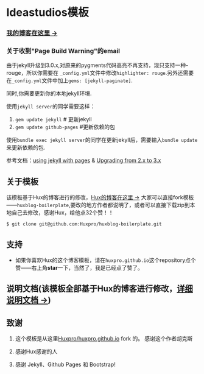 # Ideastudios模板

### [我的博客在这里 &rarr;](http://ideastudios.github.io)


### 关于收到"Page Build Warning"的email

由于jekyll升级到3.0.x,对原来的pygments代码高亮不再支持，现只支持一种-rouge，所以你需要在 `_config.yml`文件中修改`highlighter: rouge`.另外还需要在`_config.yml`文件中加上`gems: [jekyll-paginate]`.

同时,你需要更新你的本地jekyll环境.

使用`jekyll server`的同学需要这样：

1. `gem update jekyll` # 更新jekyll
2. `gem update github-pages` #更新依赖的包

使用`bundle exec jekyll server`的同学在更新jekyll后，需要输入`bundle update`来更新依赖的包.

参考文档：[using jekyll with pages](https://help.github.com/articles/using-jekyll-with-pages/) & [Upgrading from 2.x to 3.x](http://jekyllrb.com/docs/upgrading/2-to-3/)


## 关于模板

该模板基于Hux的博客进行的修改，[Hux的博客在这里 &rarr;](http://huxpro.github.io) 大家可以直接fork模板——`huxblog-boilerplate`,要改的地方作者都说明了，或者可以直接下载zip到本地自己去修改，感谢Hux，给他点32个赞！！

```
$ git clone git@github.com:Huxpro/huxblog-boilerplate.git
```







## 支持

* 如果你喜欢Hux的这个博客模板，请在`huxpro.github.io`这个repository点个赞——右上角**star**一下，当然了，我是已经点了赞了。

## 说明文档(该模板全部基于Hux的博客进行修改，[详细说明文档 &rarr;](https://github.com/Huxpro/huxpro.github.io/blob/master/README.zh.md))


## 致谢

1. 这个模板是从这里[Huxpro/huxpro.github.io](https://github.com/Huxpro/huxpro.github.io)  fork 的。 感谢这个作者胡克斯
2. 感谢Hux感谢的人

3. 感谢 Jekyll、Github Pages 和 Bootstrap!



